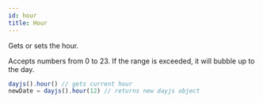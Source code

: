 ```yaml
---
id: hour
title: Hour
---
```


Gets or sets the hour.

Accepts numbers from 0 to 23. If the range is exceeded, it will bubble up to the day.

```js
dayjs().hour() // gets current hour
newDate = dayjs().hour(12) // returns new dayjs object
```
